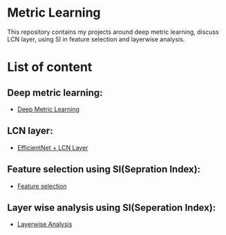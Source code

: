 # Metric Learning
This repository contains my projects around deep metric learning, discuss LCN layer, using SI in feature selection and layerwise analysis.

# List of content

## Deep metric learning:
- [Deep Metric Learning](https://github.com/farzaneh-hatami/MetricLearning/tree/eaa684660b3f5d3ad2ce3b4c7c5c1e914303391b/Deep_Metric_Learning)


## LCN layer:
 - [EfficientNet + LCN Layer](https://github.com/farzaneh-hatami/MetricLearning/tree/eaa684660b3f5d3ad2ce3b4c7c5c1e914303391b/EfficientNet%20%2B%20LCN%20Layer)

 
 ## Feature selection using SI(Sepration Index):
  - [Feature selection](https://github.com/farzanehhatami/MetricLearning/tree/eaa684660b3f5d3ad2ce3b4c7c5c1e914303391b/SI_FeatureSelection)

 
 ## Layer wise analysis using SI(Seperation Index):
 - [Layerwise Analysis](https://github.com/farzaneh-hatami/MetricLearning/tree/eaa684660b3f5d3ad2ce3b4c7c5c1e914303391b/SI_VGG16)

